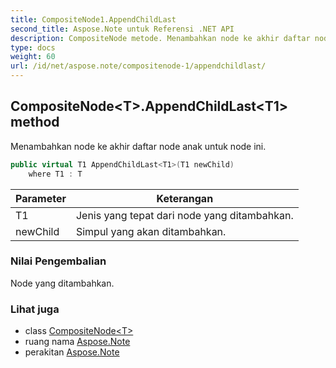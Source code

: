 ```yaml
---
title: CompositeNode1.AppendChildLast
second_title: Aspose.Note untuk Referensi .NET API
description: CompositeNode metode. Menambahkan node ke akhir daftar node anak untuk node ini.
type: docs
weight: 60
url: /id/net/aspose.note/compositenode-1/appendchildlast/
---
```

## CompositeNode&lt;T&gt;.AppendChildLast&lt;T1&gt; method

Menambahkan node ke akhir daftar node anak untuk node ini.

```csharp
public virtual T1 AppendChildLast<T1>(T1 newChild)
    where T1 : T
```

| Parameter | Keterangan |
| --- | --- |
| T1 | Jenis yang tepat dari node yang ditambahkan. |
| newChild | Simpul yang akan ditambahkan. |

### Nilai Pengembalian

Node yang ditambahkan.

### Lihat juga

* class [CompositeNode&lt;T&gt;](../)
* ruang nama [Aspose.Note](../../compositenode-1/)
* perakitan [Aspose.Note](../../../)


